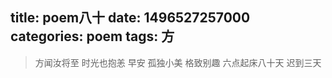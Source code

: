 title: poem八十
date: 1496527257000
categories: poem
tags: 方
---
> 方闻汝将至
时光也抱恙
早安
孤独小美
格致别趣
六点起床八十天 迟到三天